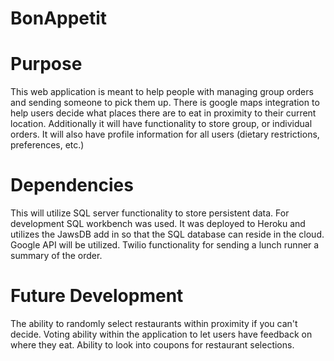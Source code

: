 # BonAppetit

# Purpose

This web application is meant to help people with managing group orders and sending someone to pick them up. There is google maps integration to help users decide what places there are to eat in proximity to their current location. Additionally it will have functionality to store group, or individual orders. It will also have profile information for all users (dietary restrictions, preferences, etc.)

# Dependencies

This will utilize SQL server functionality to store persistent data. For development SQL workbench was used.  It was deployed to Heroku and utilizes the JawsDB add in so that the SQL database can reside in the cloud.
Google API will be utilized.
Twilio functionality for sending a lunch runner a summary of the order.

# Future Development

The ability to randomly select restaurants within proximity if you can't decide.
Voting ability within the application to let users have feedback on where they eat.
Ability to look into coupons for restaurant selections.
